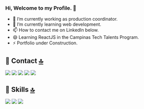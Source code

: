 ### Hi, Welcome to my Profile. 👋
- 🔭 I’m currently working as 
production coordinator.
- 🌱 I’m currently learning web development.
- 📫 How to contact me on LinkedIn below.
- 😄 Learning ReactJS in the Campinas Tech Talents Program.
- ⚡ Portfolio under Construction.

## 📱 Contact [🔝](#welcome-badges-4-readmemd-profile)


<img src="https://img.shields.io/badge/WhatsApp-25D366?style=for-the-badge&logo=whatsapp&logoColor=white" /> 

<img src="https://img.shields.io/badge/Line-00C300?style=for-the-badge&logo=line&logoColor=white" /> 

<img src="https://img.shields.io/badge/Telegram-2CA5E0?style=for-the-badge&logo=telegram&logoColor=white" /> 

<img src="https://img.shields.io/badge/Gmail-D14836?style=for-the-badge&logo=gmail&logoColor=white" /> 

<img src="https://img.shields.io/badge/Messenger-00B2FF?style=for-the-badge&logo=messenger&logoColor=white" /> 

## 🚀 Skills [🔝](#welcome-badges-4-readmemd-profile)

<img src="https://img.shields.io/badge/C%23-239120?style=for-the-badge&logo=c-sharp&logoColor=white" />
<img src="https://img.shields.io/badge/HTML-239120?style=for-the-badge&logo=html5&logoColor=white" />
<img src="https://img.shields.io/badge/CSS-239120?style=for-the-badge&logo=css3&logoColor=white" /> 

